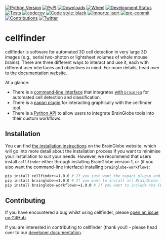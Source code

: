 [![Python Version](https://img.shields.io/pypi/pyversions/cellfinder-core.svg)](https://pypi.org/project/cellfinder)
[![PyPI](https://img.shields.io/pypi/v/cellfinder-core.svg)](https://pypi.org/project/cellfinder)
[![Downloads](https://pepy.tech/badge/cellfinder-core)](https://pepy.tech/project/cellfinder)
[![Wheel](https://img.shields.io/pypi/wheel/cellfinder-core.svg)](https://pypi.org/project/cellfinder)
[![Development Status](https://img.shields.io/pypi/status/cellfinder-core.svg)](https://github.com/brainglobe/cellfinder)
[![Tests](https://img.shields.io/github/workflow/status/brainglobe/cellfinder-core/tests)](https://github.com/brainglobe/cellfinder/actions)
[![codecov](https://codecov.io/gh/brainglobe/cellfinder-core/branch/main/graph/badge.svg?token=nx1lhNI7ox)](https://codecov.io/gh/brainglobe/cellfinder)
[![Code style: black](https://img.shields.io/badge/code%20style-black-000000.svg)](https://github.com/python/black)
[![Imports: isort](https://img.shields.io/badge/%20imports-isort-%231674b1?style=flat&labelColor=ef8336)](https://pycqa.github.io/isort/)
[![pre-commit](https://img.shields.io/badge/pre--commit-enabled-brightgreen?logo=pre-commit&logoColor=white)](https://github.com/pre-commit/pre-commit)
[![Contributions](https://img.shields.io/badge/Contributions-Welcome-brightgreen.svg)](https://brainglobe.info/developers/index.html)
[![Twitter](https://img.shields.io/twitter/follow/brain_globe?style=social)](https://twitter.com/brain_globe)

# cellfinder

cellfinder is software for automated 3D cell detection in very large 3D images (e.g., serial two-photon or lightsheet volumes of whole mouse brains).
There are three different ways to interact and use it, each with different user interfaces and objectives in mind.
For more details, head over to [the documentation website](https://brainglobe.info/documentation/cellfinder/index.html).

At a glance:

- There is a [command-line interface](https://brainglobe.info/documentation/cellfinder/user-guide/command-line/index.html) that integrates [with `brainreg`](https://github.com/brainglobe/brainreg) for automated cell detection and classification.
- There is a [napari plugin](https://brainglobe.info/documentation/cellfinder/user-guide/napari-plugin/index.html) for interacting graphically with the cellfinder tool.
- There is a [Python API](https://brainglobe.info/documentation/cellfinder/user-guide/cellfinder-core.html) to allow users to integrate BrainGlobe tools into their custom workflows.

## Installation

You can find [the installation instructions](https://brainglobe.info/documentation/cellfinder/installation.html#installation) on the BrainGlobe website, which will go into more detail about the installation process if you want to minimise your installation to suit your needs.
However, we recommend that users install `cellfinder` either through installing BrainGlobe version 1, or (if you also want the command-line interface) installing `brainglobe-workflows`:

```bash
pip install cellfinder>=1.0.0 # If you just want the napari plugin and Python API
pip install brainglobe>=1.0.0 # If you want to install all BrainGlobe tools, including cellfinder, in a consistent manner with one command
pip install brainglobe-workflows>=1.0.0 # If you want to include the CLI
```

## Contributing

If you have encountered a bug whilst using cellfinder, please [open an issue on GitHub](https://github.com/brainglobe/cellfinder/issues).

If you are interested in contributing to cellfinder (thank you!) - please head over to our [developer documentation](https://brainglobe.info/community/developers/index.html).
